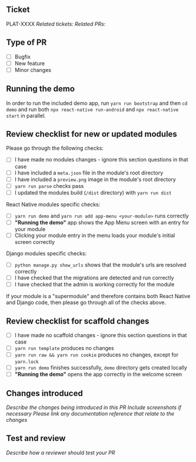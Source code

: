 ## Ticket

PLAT-XXXX
_Related tickets:_
_Related PRs:_

## Type of PR

- [ ] Bugfix
- [ ] New feature
- [ ] Minor changes

## Running the demo

In order to run the included demo app, run `yarn run bootstrap` and then `cd demo` and run both `npx react-native run-android` and `npx react-native start` in parallel.

## Review checklist for new or updated modules

Please go through the following checks:

- [ ] I have made no modules changes - ignore this section questions in that case
- [ ] I have included a `meta.json` file in the module's root directory
- [ ] I have included a `preview.png` image in the module's root directory
- [ ] `yarn run parse` checks pass
- [ ] I updated the modules build (`/dist` directory) with `yarn run dist`

React Native modules specific checks:

- [ ] `yarn run demo` and `yarn run add app-menu <your-module>` runs correctly
- [ ] **"Running the demo"** app shows the App Menu screen with an entry for your module
- [ ] Clicking your module entry in the menu loads your module's initial screen correctly

Django modules specific checks:

- [ ] `python manage.py show_urls` shows that the module's urls are resolved correctly
- [ ] I have checked that the migrations are detected and run correctly
- [ ] I have checked that the admin is working correctly for the module

If your module is a "supermodule" and therefore contains both React Native and Django code, then please go through all of the checks above.

## Review checklist for scaffold changes

- [ ] I have made no scaffold changes - ignore this section questions in that case
- [ ] `yarn run template` produces no changes
- [ ] `yarn run raw && yarn run cookie` produces no changes, except for `yarn.lock`
- [ ] `yarn run demo` finishes successfully, `demo` directory gets created locally
- [ ] **"Running the demo"** opens the app correctly in the welcome screen

## Changes introduced

_Describe the changes being introduced in this PR_
_Include screenshots if necessary_
_Please link any documentation reference that relate to the changes_

## Test and review

_Describe how a reviewer should test your PR_

